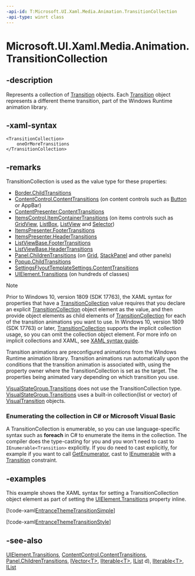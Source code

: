```yaml
---
-api-id: T:Microsoft.UI.Xaml.Media.Animation.TransitionCollection
-api-type: winrt class
---
```


<!-- Class syntax.
public class TransitionCollection : Windows.Foundation.Collections.IIterable<Windows.UI.Xaml.Media.Animation.Transition>, Windows.Foundation.Collections.IVector<Windows.UI.Xaml.Media.Animation.Transition>
-->

# Microsoft.UI.Xaml.Media.Animation.TransitionCollection

## -description
Represents a collection of [Transition](transition.md) objects. Each [Transition](transition.md) object represents a different theme transition, part of the Windows Runtime animation library.

## -xaml-syntax
```xaml
<TransitionCollection>
    oneOrMoreTransitions
</TransitionCollection>
```


## -remarks
TransitionCollection is used as the value type for these properties:
+ [Border.ChildTransitions](../microsoft.ui.xaml.controls/border_childtransitions.md)
+ [ContentControl.ContentTransitions](../microsoft.ui.xaml.controls/contentcontrol_contenttransitions.md) (on content controls such as [Button](../microsoft.ui.xaml.controls/button.md) or AppBar)
+ [ContentPresenter.ContentTransitions](../microsoft.ui.xaml.controls/contentpresenter_contenttransitionsproperty.md)
+ [ItemsControl.ItemContainerTransitions](../microsoft.ui.xaml.controls/itemscontrol_itemcontainertransitions.md) (on items controls such as [GridView](../microsoft.ui.xaml.controls/gridview.md), [ListBox](../microsoft.ui.xaml.controls/listbox.md), [ListView](../microsoft.ui.xaml.controls/listview.md) and [Selector](../microsoft.ui.xaml.controls.primitives/selector.md))
+ [ItemsPresenter.FooterTransitions](../microsoft.ui.xaml.controls/itemspresenter_footertransitions.md)
+ [ItemsPresenter.HeaderTransitions](../microsoft.ui.xaml.controls/itemspresenter_headertransitions.md)
+ [ListViewBase.FooterTransitions](../microsoft.ui.xaml.controls/listviewbase_footertransitions.md)
+ [ListViewBase.HeaderTransitions](../microsoft.ui.xaml.controls/listviewbase_headertransitions.md)
+ [Panel.ChildrenTransitions](../microsoft.ui.xaml.controls/panel_childrentransitions.md) (on [Grid](../microsoft.ui.xaml.controls/grid.md), [StackPanel](../microsoft.ui.xaml.controls/stackpanel.md) and other panels)
+ [Popup.ChildTransitions](../microsoft.ui.xaml.controls.primitives/popup_childtransitions.md)
+ [SettingsFlyoutTemplateSettings.ContentTransitions](/uwp/api/windows.ui.xaml.controls.primitives.settingsflyouttemplatesettings.contenttransitions)
+ [UIElement.Transitions](../microsoft.ui.xaml/uielement_transitions.md) (on hundreds of classes)

> [!NOTE]
> Prior to Windows 10, version 1809 (SDK 17763), the XAML syntax for properties that have a [TransitionCollection](../microsoft.ui.xaml.media.animation/transitioncollection.md) value requires that you declare an explicit [TransitionCollection](../microsoft.ui.xaml.media.animation/transitioncollection.md) object element as the value, and then provide object elements as child elements of [TransitionCollection](../microsoft.ui.xaml.media.animation/transitioncollection.md) for each of the transition animations you want to use. In Windows 10, version 1809 (SDK 17763) or later, [TransitionCollection](../microsoft.ui.xaml.media.animation/transitioncollection.md) supports the implicit collection usage, so you can omit the collection object element. For more info on implicit collections and XAML, see [XAML syntax guide](/windows/uwp/xaml-platform/xaml-syntax-guide).

Transition animations are preconfigured animations from the Windows Runtime animation library. Transition animations run automatically upon the conditions that the transition animation is associated with, using the property owner where the TransitionCollection is set as the target. The properties being animated vary depending on which transition you use. 
<!--For more info, see Transition animations and theme animations.-->

[VisualStateGroup.Transitions](../microsoft.ui.xaml/visualstategroup_transitions.md) does not use the TransitionCollection type. [VisualStateGroup.Transitions](../microsoft.ui.xaml/visualstategroup_transitions.md) uses a built-in collection(list or vector) of [VisualTransition](../microsoft.ui.xaml/visualtransition.md) objects.


<!--Begin NET note for IEnumerable support-->
### Enumerating the collection in C# or Microsoft Visual Basic

A TransitionCollection is enumerable, so you can use language-specific syntax such as **foreach** in C# to enumerate the items in the collection. The compiler does the type-casting for you and you won't need to cast to `IEnumerable<Transition>` explicitly. If you do need to cast explicitly, for example if you want to call [GetEnumerator](/dotnet/api/system.collections.ienumerable.getenumerator?view=dotnet-uwp-10.0&preserve-view=true), cast to [IEnumerable<T>](/dotnet/api/system.collections.generic.ienumerable-1?view=dotnet-uwp-10.0&preserve-view=true) with a [Transition](transition.md) constraint.


<!--End NET note for IEnumerable support-->

## -examples
This example shows the XAML syntax for setting a TransitionCollection object element as part of setting the [UIElement.Transitions](../microsoft.ui.xaml/uielement_transitions.md) property inline.



[!code-xaml[EntranceThemeTransitionSimple](../microsoft.ui.xaml.media.animation/code/EntranceThemeTransition/csharp/BlankPage.xaml#SnippetEntranceThemeTransitionSimple)]



[!code-xaml[EntranceThemeTransitionStyle](../microsoft.ui.xaml/code/EntranceThemeTransitionStyle/csharp/BlankPage.xaml#SnippetEntranceThemeTransitionStyle)]

## -see-also
[UIElement.Transitions](../microsoft.ui.xaml/uielement_transitions.md), [ContentControl.ContentTransitions](../microsoft.ui.xaml.controls/contentcontrol_contenttransitions.md), [Panel.ChildrenTransitions](../microsoft.ui.xaml.controls/panel_childrentransitions.md), [IVector&lt;T&gt;](/uwp/api/windows.foundation.collections.ivector-1), [IIterable&lt;T&gt;](/uwp/api/windows.foundation.collections.iiterable-1), [IList<T>](/dotnet/api/system.collections.generic.ilist-1?view=dotnet-uwp-10.0&preserve-view=true)
d), [IIterable&lt;T&gt;](/uwp/api/windows.foundation.collections.iiterable-1), [IList<T>](/dotnet/api/system.collections.generic.ilist-1?view=dotnet-uwp-10.0&preserve-view=true)

